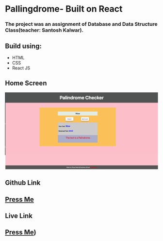 # Pallingdrome- Built on React

### The project was an assignment of Database and Data Structure Class(teacher: Santosh Kalwar).



## Build using:
* HTML
* CSS
* React JS
## Home Screen 
![Home Screen](./public/Pallingdrome.png)

## Github Link
## [Press Me](https://github.com/Killerbee7/Palindrome_checker-react)

## Live Link
## [Press Me](https://github.com/Killerbee7/Palindrome_checker-react))


